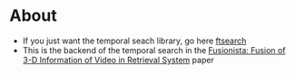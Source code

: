 # About
- If you just want the temporal seach library, go here [ftsearch](https://github.com/Museum7432/ftsearch)
- This is the backend of the temporal search in the [Fusionista: Fusion of 3-D Information of Video in Retrieval System](https://doi.org/10.1007/978-981-96-2074-6_33) paper


